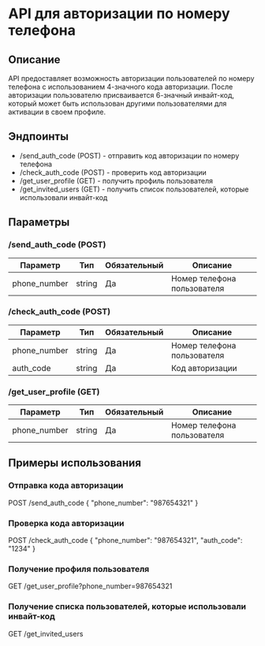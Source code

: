 # API для авторизации по номеру телефона

## Описание

API предоставляет возможность авторизации пользователей по номеру телефона с использованием 4-значного кода авторизации. После авторизации пользователю присваивается 6-значный инвайт-код, который может быть использован другими пользователями для активации в своем профиле.

## Эндпоинты

- /send_auth_code (POST) - отправить код авторизации по номеру телефона
- /check_auth_code (POST) - проверить код авторизации
- /get_user_profile (GET) - получить профиль пользователя
- /get_invited_users (GET) - получить список пользователей, которые использовали инвайт-код

## Параметры

### /send_auth_code (POST)

| Параметр       | Тип   | Обязательный | Описание          |
| -------------- | ----- | ------------ | ----------------- |
| phone_number   | string  | Да            | Номер телефона пользователя |

### /check_auth_code (POST)

| Параметр     | Тип   | Обязательный | Описание           |
| ------------ | ----- | ------------ | ------------------ |
| phone_number | string  | Да            | Номер телефона пользователя |
| auth_code    | string  | Да            | Код авторизации    |

### /get_user_profile (GET)

| Параметр     | Тип   | Обязательный | Описание           |
| ------------ | ----- | ------------ | ------------------ |
| phone_number | string  | Да            | Номер телефона пользователя |

## Примеры использования

### Отправка кода авторизации

POST /send_auth_code
{
  "phone_number": "987654321"
}


### Проверка кода авторизации

POST /check_auth_code
{
  "phone_number": "987654321",
  "auth_code": "1234"
}


### Получение профиля пользователя

GET /get_user_profile?phone_number=987654321


### Получение списка пользователей, которые использовали инвайт-код

GET /get_invited_users

